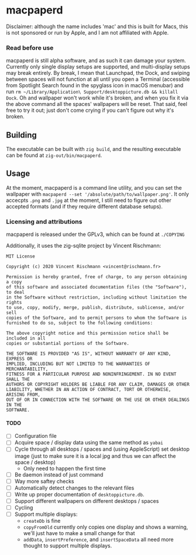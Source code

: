 # macpaperd

Disclaimer: although the name includes 'mac' and this is built for Macs, this is not sponsored or run by Apple, and I am not affiliated with Apple.

### Read before use

macpaperd is still alpha software, and as such it can damage your system. Currently only single display setups are supported, and multi-display setups may break entirely. By break, I mean that Launchpad, the Dock, and swiping between spaces will not function at all until you open a Terminal (accessible from Spotlight Search found in the spyglass icon in macOS menubar) and run `rm ~/Library/Application\ Support/desktoppicture.db && killall Dock`. Oh and wallpaper won't work while it's broken, and when you fix it via the above command all the spaces' wallpapers will be reset. That said, feel free to try it out; just don't come crying if you can't figure out why it's broken.

## Building

The executable can be built with `zig build`, and the resulting executable can be found at `zig-out/bin/macpaperd`.

## Usage

At the moment, macpaperd is a command line utility, and you can set the wallpaper with `macpaperd --set '/absolute/path/to/wallpaper.png'`. It only accecpts `.png` and `.jpg` at the moment, I still need to figure out other accepted formats (and if they require different database setups).

### Licensing and attributions

macpaperd is released under the GPLv3, which can be found at `./COPYING`

Additionally, it uses the zig-sqlite project by Vincent Rischmann:
```
MIT License

Copyright (c) 2020 Vincent Rischmann <vincent@rischmann.fr>

Permission is hereby granted, free of charge, to any person obtaining a copy
of this software and associated documentation files (the "Software"), to deal
in the Software without restriction, including without limitation the rights
to use, copy, modify, merge, publish, distribute, sublicense, and/or sell
copies of the Software, and to permit persons to whom the Software is
furnished to do so, subject to the following conditions:

The above copyright notice and this permission notice shall be included in all
copies or substantial portions of the Software.

THE SOFTWARE IS PROVIDED "AS IS", WITHOUT WARRANTY OF ANY KIND, EXPRESS OR
IMPLIED, INCLUDING BUT NOT LIMITED TO THE WARRANTIES OF MERCHANTABILITY,
FITNESS FOR A PARTICULAR PURPOSE AND NONINFRINGEMENT. IN NO EVENT SHALL THE
AUTHORS OR COPYRIGHT HOLDERS BE LIABLE FOR ANY CLAIM, DAMAGES OR OTHER
LIABILITY, WHETHER IN AN ACTION OF CONTRACT, TORT OR OTHERWISE, ARISING FROM,
OUT OF OR IN CONNECTION WITH THE SOFTWARE OR THE USE OR OTHER DEALINGS IN THE
SOFTWARE.
```

#### TODO

- [ ] Configuration file
- [ ] Acquire space / display data using the same method as `yabai`
- [ ] Cycle through all desktops / spaces and (using AppleScript) set desktop image (just to make sure it is a local jpg and thus we can affect the space / desktop)
  - Only need to happen the first time
- [ ] Be daemon instead of just command
- [ ] Way more saftey checks
- [ ] Automatically detect changes to the relevant files
- [ ] Write up proper documentation of `desktoppicture.db`.
- [ ] Support different wallpapers on different desktops / spaces
- [ ] Cycling
- [ ] Support multiple displays:
   - `createDb` is fine
   - `copyFromOld` currently only copies one display and shows a warning, we'll just have to make a small change for that
   - `addData`, `insertPreference`, and `insertSpaceData` all need more thought to support multiple displays.